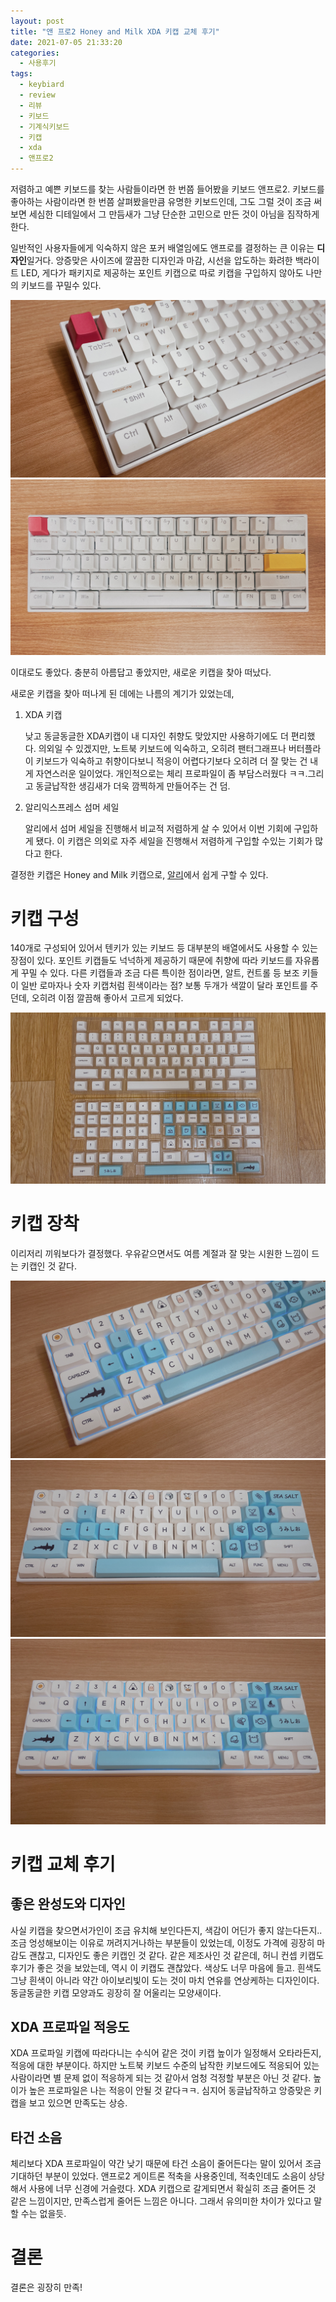 ```yaml
---
layout: post
title: "앤 프로2 Honey and Milk XDA 키캡 교체 후기"
date: 2021-07-05 21:33:20
categories:
  - 사용후기
tags:
  - keybiard
  - review
  - 리뷰
  - 키보드
  - 기계식키보드
  - 키캡
  - xda
  - 앤프로2
---
```


저렴하고 예쁜 키보드를 찾는 사람들이라면 한 번쯤 들어봤을 키보드 앤프로2. 키보드를 좋아하는 사람이라면 한 번쯤 살펴봤을만큼 유명한 키보드인데, 그도 그럴 것이 조금 써 보면 세심한 디테일에서 그 만듬새가 그냥 단순한 고민으로 만든 것이 아님을 짐작하게 한다.

일반적인 사용자들에게 익숙하지 않은 포커 배열임에도 앤프로를 결정하는 큰 이유는 **디자인**일거다. 앙증맞은 사이즈에 깔끔한 디자인과 마감, 시선을 압도하는 화려한 백라이트 LED, 게다가 패키지로 제공하는 포인트 키캡으로 따로 키캡을 구입하지 않아도 나만의 키보드를 꾸밀수 있다.

![Image](./assets/posts/2021-07-05-honey-key-cap-review/0.jpeg)
![Image](./assets/posts/2021-07-05-honey-key-cap-review/1.jpeg)

이대로도 좋았다. 충분히 아름답고 좋았지만, 새로운 키캡을 찾아 떠났다.

새로운 키캡을 찾아 떠나게 된 데에는 나름의 계기가 있었는데,

1. XDA 키캡

    낮고 동글동글한 XDA키캡이 내 디자인 취향도 맞았지만 사용하기에도 더 편리했다. 의외일 수 있겠지만, 노트북 키보드에 익숙하고, 오히려 팬터그래프나 버터플라이 키보드가 익숙하고 취향이다보니 적응이 어렵다기보다 오히려 더 잘 맞는 건 내게 자연스러운 일이었다. 개인적으로는 체리 프로파일이 좀 부담스러웠다 ㅋㅋ.그리고 동글납작한 생김새가 더욱 깜찍하게 만들어주는 건 덤.

2. 알리익스프레스 섬머 세일

    알리에서 섬머 세일을 진행해서 비교적 저렴하게 살 수 있어서 이번 기회에 구입하게 됐다. 이 키캡은 의외로 자주 세일을 진행해서 저렴하게 구입할 수있는 기회가 많다고 한다. 

결정한 키캡은 Honey and Milk 키캡으로, [알리](https://ko.aliexpress.com/item/32893869108.html?spm=a2g0s.9042311.0.0.2c174c4dLaw6Pu)에서 쉽게 구할 수 있다.


# 키캡 구성

140개로 구성되어 있어서 텐키가 있는 키보드 등 대부분의 배열에서도 사용할 수 있는 장점이 있다. 포인트 키캡들도 넉넉하게 제공하기 때문에 취향에 따라 키보드를 자유롭게 꾸밀 수 있다. 다른 키캡들과 조금 다른 특이한 점이라면, 알트, 컨트롤 등 보조 키들이 일반 로마자나 숫자 키캡처럼 흰색이라는 점? 보통 두개가 색깔이 달라 포인트를 주던데, 오히려 이점 깔끔해 좋아서 고르게 되었다.

![Image](./assets/posts/2021-07-05-honey-key-cap-review/2.jpeg)

# 키캡 장착

이리저리 끼워보다가 결정했다. 우유같으면서도 여름 계절과 잘 맞는 시원한 느낌이 드는 키캡인 것 같다.

![Image](./assets/posts/2021-07-05-honey-key-cap-review/3.jpeg)
![Image](./assets/posts/2021-07-05-honey-key-cap-review/4.jpeg)
![Image](./assets/posts/2021-07-05-honey-key-cap-review/5.jpeg)

# 키캡 교체 후기

## 좋은 완성도와 디자인

사실 키캡을 찾으면서가인이 조금 유치해 보인다든지, 색감이 어딘가 좋지 않는다든지.. 조금 엉성해보이는 이유로 꺼려지거나하는 부분들이 있었는데, 이정도 가격에 굉장히 마감도 괜찮고, 디자인도 좋은 키캡인 것 같다. 같은 제조사인 것 같은데, 허니 컨셉 키캡도 후기가 좋은 것을 보았는데, 역시 이 키캡도 괜찮았다. 색상도 너무 마음에 들고. 흰색도 그냥 흰색이 아니라 약간 아이보리빛이 도는 것이 마치 연유를 연상케하는 디자인이다. 동글동글한 키캡 모양과도 굉장히 잘 어울리는 모양새이다.

## XDA 프로파일 적응도

XDA 프로파일 키캡에 따라다니는 수식어 같은 것이 키캡 높이가 일정해서 오타라든지, 적응에 대한 부분이다. 하지만 노트북 키보드 수준의 납작한 키보드에도 적응되어 있는 사람이라면 별 문제 없이 적응하게 되는 것 같아서 엄청 걱정할 부분은 아닌 것 같다. 높이가 높은 프로파일은 나는 적응이 안될 것 같다ㅋㅋ. 심지어 동글납작하고 앙증맞은 키캡을 보고 있으면  만족도는 상승.

## 타건 소음

체리보다 XDA 프로파일이 약간 낮기 때문에 타건 소음이 줄어든다는 말이 있어서 조금 기대하던 부분이 있었다. 앤프로2 게이트론 적축을 사용중인데, 적축인데도 소음이 상당해서 사용에 너무 신경에 거슬렸다. XDA 키캡으로 갈게되면서 확실히 조금 줄어든 것 같은 느낌이지만, 만족스럽게 줄어든 느낌은 아니다. 그래서 유의미한 차이가 있다고 말할 수는 없을듯.

# 결론

결론은 굉장히 만족!